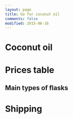 ```yaml
---
layout: page
title: Go for coconut oil
comments: false
modified: 2015-06-16
---
```

# Coconut oil
# Prices table
## Main types of flasks

# Shipping
